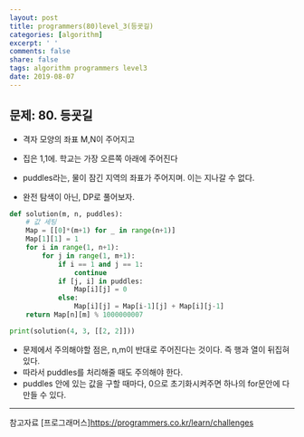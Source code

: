 ```yaml
---
layout: post
title: programmers(80)level_3(등굣길)
categories: [algorithm]
excerpt: ' '
comments: false
share: false
tags: algorithm programmers level3
date: 2019-08-07
---
```


## 문제: 80. 등굣길

- 격자 모양의 좌표 M,N이 주어지고
- 집은 1,1에. 학교는 가장 오른쪽 아래에 주어진다
- puddles라는, 물이 잠긴 지역의 좌표가 주어지며. 이는 지나갈 수 없다.

- 완전 탐색이 아닌, DP로 풀어보자.

```python
def solution(m, n, puddles):
    # 값 세팅
    Map = [[0]*(m+1) for _ in range(n+1)]
    Map[1][1] = 1
    for i in range(1, n+1):
        for j in range(1, m+1):
            if i == 1 and j == 1:
                continue
            if [j, i] in puddles:
                Map[i][j] = 0
            else:
                Map[i][j] = Map[i-1][j] + Map[i][j-1]
    return Map[n][m] % 1000000007

print(solution(4, 3, [[2, 2]]))
```

- 문제에서 주의해야할 점은, n,m이 반대로 주어진다는 것이다. 즉 행과 열이 뒤집혀 있다.
- 따라서 puddles를 처리해줄 때도 주의해야 한다.
- puddles 안에 있는 값을 구할 때마다, 0으로 초기화시켜주면 하나의 for문안에 다 만들 수 있다.

---

참고자료
[프로그래머스]<https://programmers.co.kr/learn/challenges>
